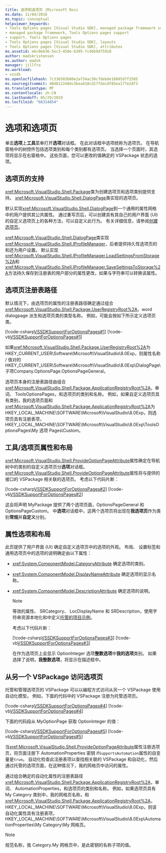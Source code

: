 ```yaml
---
title: 选项和选项页 |Microsoft Docs
ms.date: 11/04/2016
ms.topic: conceptual
helpviewer_keywords:
- Tools Options pages [Visual Studio SDK], managed package framework support
- managed package framework, Tools Options pages support
- support, Tools Options pages
- Tools Options pages [Visual Studio SDK], layouts
- Tools Options pages [Visual Studio SDK], attributes
ms.assetid: e6c0e636-5ec3-450e-b395-fc4bb9d75918
author: madskristensen
ms.author: madsk
manager: jillfra
ms.workload:
- vssdk
ms.openlocfilehash: 7c336503b80e2af34ac58c7debde16895d7f2585
ms.sourcegitcommit: 40d612240dc5bea418cd27fdacdf85ea177e2df3
ms.translationtype: MT
ms.contentlocale: zh-CN
ms.lasthandoff: 05/29/2019
ms.locfileid: "66314854"
---
```

# <a name="options-and-options-pages"></a>选项和选项页
单击**选项**上**工具**菜单打开**选项**对话框。 在此对话框中选项统称为选项页。 在导航窗格中的树控件包括选项类别和每个类别都有选项页。 当选择一个页面时，其选项将显示在右窗格中。 这些页面，您可以更改的值确定的 VSPackage 状态的选项。

## <a name="support-for-options-pages"></a>选项页的支持
 <xref:Microsoft.VisualStudio.Shell.Package>类为创建选项页和选项类别提供支持。 <xref:Microsoft.VisualStudio.Shell.DialogPage>类实现的选项页。

 默认实现<xref:Microsoft.VisualStudio.Shell.DialogPage>到一个通用的属性网格中的用户提供其公共属性。 通过重写页后，可以创建具有其自己的用户界面 (UI) 的自定义选项页上的各种方法，可以自定义此行为。 有关详细信息，请参阅[创建选项页](../../extensibility/creating-an-options-page.md)。

 <xref:Microsoft.VisualStudio.Shell.DialogPage>类实现<xref:Microsoft.VisualStudio.Shell.IProfileManager>，后者提供持久性选项页的和还为用户设置。 默认实现<xref:Microsoft.VisualStudio.Shell.IProfileManager.LoadSettingsFromStorage%2A>和<xref:Microsoft.VisualStudio.Shell.IProfileManager.SaveSettingsToStorage%2A>方法持久保存到注册表的用户部分的属性更改，如果与字符串可以转换该属性。

## <a name="options-page-registry-path"></a>选项页注册表路径
 默认情况下，由选项页的属性的注册表路径确定通过组合<xref:Microsoft.VisualStudio.Shell.Package.UserRegistryRoot%2A>，word dialogpage 派生和选项页类的类型名称。 例如，可能会按如下所示定义选项页类。

 [!code-csharp[VSSDKSupportForOptionsPages#1](../../extensibility/internals/codesnippet/CSharp/options-and-options-pages_1.cs)]
 [!code-vb[VSSDKSupportForOptionsPages#1](../../extensibility/internals/codesnippet/VisualBasic/options-and-options-pages_1.vb)]

 如果<xref:Microsoft.VisualStudio.Shell.Package.UserRegistryRoot%2A>为 HKEY_CURRENT_USER\Software\Microsoft\VisualStudio\8.0Exp，则属性名称 / 值对的 HKEY_CURRENT_USER\Software\Microsoft\VisualStudio\8.0Exp\DialogPage\ 子项Company.OptionsPage.OptionsPageGeneral。

 选项页本身的注册表路径由组合<xref:Microsoft.VisualStudio.Shell.Package.ApplicationRegistryRoot%2A>，单词、 ToolsOptionsPages，和选项页的类别和名称。 例如，如果自定义选项页具有类别，我的选项页面和<xref:Microsoft.VisualStudio.Shell.Package.ApplicationRegistryRoot%2A>为 HKEY_LOCAL_MACHINE\SOFTWARE\Microsoft\VisualStudio\8.0Exp，则选项页具有注册表项，HKEY_LOCAL_MACHINE\SOFTWARE\Microsoft\VisualStudio\8.0Exp\ToolsOptionsPages\My 选项 Pages\Custom。

## <a name="toolsoptions-page-attributes-and-layout"></a>工具/选项页属性和布局
 <xref:Microsoft.VisualStudio.Shell.ProvideOptionPageAttribute>属性确定在导航树中的类别的自定义选项页分**选项**对话框。 <xref:Microsoft.VisualStudio.Shell.ProvideOptionPageAttribute>属性将与提供的接口的 VSPackage 相关联的选项页。 考虑以下代码片断：

 [!code-csharp[VSSDKSupportForOptionsPages#2](../../extensibility/internals/codesnippet/CSharp/options-and-options-pages_2.cs)]
 [!code-vb[VSSDKSupportForOptionsPages#2](../../extensibility/internals/codesnippet/VisualBasic/options-and-options-pages_2.vb)]

 这会将声明 MyPackage 提供了两个选项页面，OptionsPageGeneral 和 OptionsPageCustom。 中**选项**对话框中，这两个选项页将出现在**我选项页**作为类别**常规**并**自定义**分别。

## <a name="option-attributes-and-layout"></a>属性选项和布局
 此页提供了用户界面 (UI) 确定自定义选项页中的选项的外观。 布局、 设置标签和通用选项页中的选项的说明确定由以下属性：

- <xref:System.ComponentModel.CategoryAttribute> 确定选项的类别。

- <xref:System.ComponentModel.DisplayNameAttribute> 确定选项的显示名称。

- <xref:System.ComponentModel.DescriptionAttribute> 确定选项的说明。

  > [!NOTE]
  > 等效的属性、 SRCategory、 LocDisplayName 和 SRDescription，使用字符串资源本地化和中定义[托管的项目示例](http://go.microsoft.com/fwlink/?LinkId=122774)。

  考虑以下代码片断：

  [!code-csharp[VSSDKSupportForOptionsPages#3](../../extensibility/internals/codesnippet/CSharp/options-and-options-pages_3.cs)]
  [!code-vb[VSSDKSupportForOptionsPages#3](../../extensibility/internals/codesnippet/VisualBasic/options-and-options-pages_3.vb)]

  在作为选项页上会显示 OptionInteger 选项**整数选项**中**我的选项**类别。 如果选择了说明，**我整数选项**，将显示在描述框中。

## <a name="accessing-options-pages-from-another-vspackage"></a>从另一个 VSPackage 访问选项页
 托管和管理选项页的 VSPackage 可以以编程方式访问从另一个 VSPackage 使用自动化模型。 例如，下面的代码中的 VSPackage 注册为托管选项页。

 [!code-csharp[VSSDKSupportForOptionsPages#4](../../extensibility/internals/codesnippet/CSharp/options-and-options-pages_4.cs)]
 [!code-vb[VSSDKSupportForOptionsPages#4](../../extensibility/internals/codesnippet/VisualBasic/options-and-options-pages_4.vb)]

 下面的代码段从 MyOptionPage 获取 OptionInteger 的值：

 [!code-csharp[VSSDKSupportForOptionsPages#5](../../extensibility/internals/codesnippet/CSharp/options-and-options-pages_5.cs)]
 [!code-vb[VSSDKSupportForOptionsPages#5](../../extensibility/internals/codesnippet/VisualBasic/options-and-options-pages_5.vb)]

 当<xref:Microsoft.VisualStudio.Shell.ProvideOptionPageAttribute>属性注册选项页，将页面注册下 AutomationProperties 密钥 if`SupportsAutomation`属性的自变量是`true`。 自动化检查此注册表项以查找相关联的 VSPackage 和自动化，然后通过托管的选项页面，在这种情况下，我的网格页中访问的属性。

 通过组合确定的自动化属性的注册表路径<xref:Microsoft.VisualStudio.Shell.Package.ApplicationRegistryRoot%2A>，单词、 AutomationProperties，和选项页的类别和名称。 例如，如果选项页具有 My Category 类别中，我的网格页名称，和<xref:Microsoft.VisualStudio.Shell.Package.ApplicationRegistryRoot%2A>，HKEY_LOCAL_MACHINE\SOFTWARE\Microsoft\VisualStudio\8.0Exp，则该自动化属性具有注册表项，HKEY_LOCAL_MACHINE\SOFTWARE\Microsoft\VisualStudio\8.0Exp\AutomationProperties\My Category\My 网格页。

> [!NOTE]
> 规范名称，我 Category.My 网格页中，是此密钥的名称子项的值。